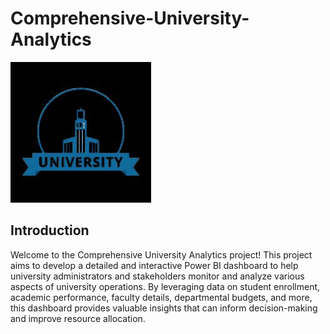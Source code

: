 # Comprehensive-University-Analytics
![University Logo](https://github.com/Sibasankar2382/Comprehensive-University-Analytics/blob/main/University_logo.png)
## Introduction
Welcome to the Comprehensive University Analytics project! This project aims to develop a detailed and interactive Power BI dashboard to help university administrators and stakeholders monitor and analyze various aspects of university operations. By leveraging data on student enrollment, academic performance, faculty details, departmental budgets, and more, this dashboard provides valuable insights that can inform decision-making and improve resource allocation.
